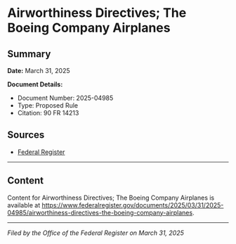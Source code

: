 # Airworthiness Directives; The Boeing Company Airplanes

## Summary

**Date:** March 31, 2025

**Document Details:**
- Document Number: 2025-04985
- Type: Proposed Rule
- Citation: 90 FR 14213

## Sources
- [Federal Register](https://www.federalregister.gov/documents/2025/03/31/2025-04985/airworthiness-directives-the-boeing-company-airplanes)

---

## Content

Content for Airworthiness Directives; The Boeing Company Airplanes is available at https://www.federalregister.gov/documents/2025/03/31/2025-04985/airworthiness-directives-the-boeing-company-airplanes.

---

*Filed by the Office of the Federal Register on March 31, 2025*
